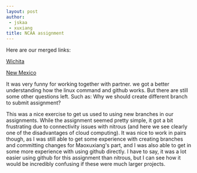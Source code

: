 ```yaml
---
layout: post
author: 
 - jskaa
 - xuxiang
title: NCAA assignment 
---
```

Here are our merged links:

[Wichita](https://github.com/silshack/NCAA/blob/master/Midwest/01%20-%20Wichita%20st.)

[New Mexico](https://github.com/silshack/NCAA/blob/master/South/07%20-%20New%20Mexico)

It was very funny for working together with partner. we got a better understanding how the linux command and github works. But there are still some other questions left. Such as: Why we should create different branch to submit assignment? 

This was a nice exercise to get us used to using new branches in our assignments. While the assignment seemed pretty simple, it got a bit frustrating due to connectivity issues with nitrous (and here we see clearly one of the disadvantages of cloud computing). It was nice to work in pairs though, as I was still able to get some experience with creating branches and committing changes for Maoxuxiang's part, and I was also able to get in some more experience with using github directly. I have to say, it was a lot easier using github for this assignment than nitrous, but I can see how it would be incredibly confusing if these were much larger projects. 

